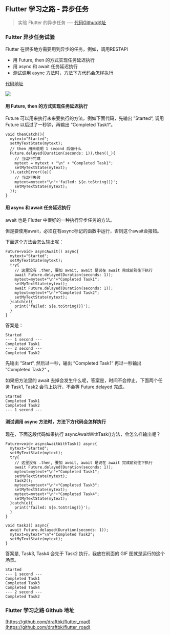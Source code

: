 ## Flutter 学习之路 - 异步任务
> 实验 Flutter 的异步任务 --- [代码Github地址](https://github.com/draftbk/flutter_road/blob/master/flutter_road_widgets/lib/days/Day10.dart)

### Fultter 异步任务试验

Flutter 在很多地方需要用到异步的任务，例如，调用RESTAPI

- 用 Future, then 的方式实现任务延迟执行
- 用 async 和 await 任务延迟执行
- 测试调用 async 方法时，方法下方代码会怎样执行

[代码地址](https://github.com/draftbk/flutter_road/blob/master/flutter_road_widgets/lib/days/Day10.dart)

![](https://github.com/draftbk/Blog_Resource/blob/master/Flutter/gif/flutter_road_async.gif)


#### 用 Future, then 的方式实现任务延迟执行

Future 可以用来执行未来要执行的方法，例如下面代码，先输出 ”Started“, 调用 Future 以后过了一秒钟，再输出 ”Completed Task1“。

```
void thenCatch(){
  mytext="Started";
  setMyTextState(mytext);
  // then 用来说明 1 second 后做什么
  Future.delayed(Duration(seconds: 1)).then((_){
    // 当运行完成
    mytext = mytext + "\n" + "Completed Task1";
    setMyTextState(mytext);
  }).catchError((e){
    // 当运行失败
    mytext=mytext+"\n"+'failed: ${e.toString()}';
    setMyTextState(mytext);
  });
}
```

#### 用 async 和 await 任务延迟执行

await 也是 Flutter 中很好的一种执行异步任务的方法。

但是要使用await，必须在有async标记的函数中运行，否则这个await会报错。

下面这个方法会怎么输出呢：

```
Future<void> asyncAwait() async{
  mytext="Started";
  setMyTextState(mytext);
  try{
    // 这里没有 .then, 要加 await, await 是说在 await 完成前别往下执行
    await Future.delayed(Duration(seconds: 1));
    mytext=mytext+"\n"+"Completed Task1";
    setMyTextState(mytext);
    await Future.delayed(Duration(seconds: 1));
    mytext=mytext+"\n"+"Completed Task2";
    setMyTextState(mytext);
  }catch(e){
    print('failed: ${e.toString()}');
  }
}
```

答案是：

```
Started
--- 1 second ---
Completed Task1
--- 2 second ---
Completed Task2
```
先输出 ”Start“, 然后过一秒，输出 ”Completed Task1“ 再过一秒输出 ”Completed Task2“ 。

如果把方法里的 await 去掉会发生什么呢，答案是，时间不会停止，下面两个任务 Task1, Task2 会马上执行，不会等 Future.delayed 完成。

```
Started
Completed Task1
Completed Task2
--- 1 second ---
```

#### 测试调用 async 方法时，方法下方代码会怎样执行

现在，下面这段代码如果执行 asyncAwaitWithTask()方法，会怎么样输出呢？

```
Future<void> asyncAwaitWithTask() async{
  mytext="Started";
  setMyTextState(mytext);
  try{
    // 这里没有 .then, 要加 await, await 是说在 await 完成前别往下执行
    await Future.delayed(Duration(seconds: 1));
    mytext=mytext+"\n"+"Completed Task1";
    setMyTextState(mytext);
    task2();
    mytext=mytext+"\n"+"Completed Task3";
    setMyTextState(mytext);
    mytext=mytext+"\n"+"Completed Task4";
    setMyTextState(mytext);
  }catch(e){
    print('failed: ${e.toString()}');
  }
}

void task2() async{
  await Future.delayed(Duration(seconds: 1));
  mytext=mytext+"\n"+"Completed Task2";
  setMyTextState(mytext);
}
```
答案是, Task3, Task4 会先于 Task2 执行，我放在前面的 GIF 图就是运行的这个场景。

```
Started
--- 1 second ---
Completed Task1
Completed Task3
Completed Task4
--- 2 second ---
Completed Task2
```


### Flutter 学习之路 Github 地址

[https://github.com/draftbk/flutter_road](https://github.com/draftbk/flutter_road)










